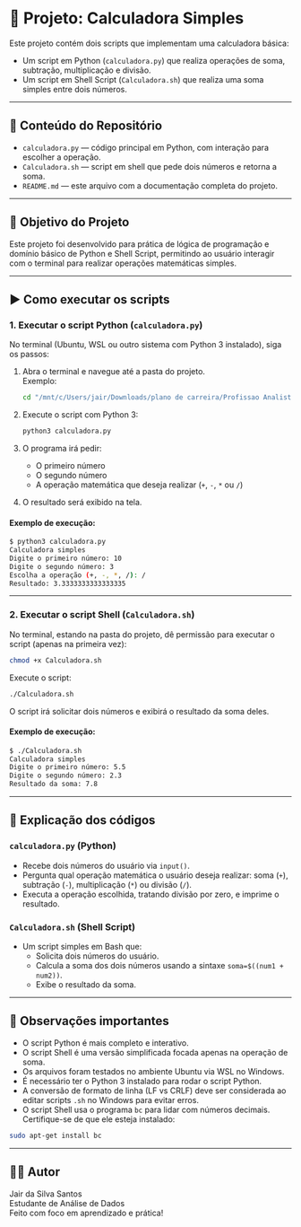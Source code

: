 
# 🧮 Projeto: Calculadora Simples

Este projeto contém dois scripts que implementam uma calculadora básica:  
- Um script em Python (`calculadora.py`) que realiza operações de soma, subtração, multiplicação e divisão.  
- Um script em Shell Script (`Calculadora.sh`) que realiza uma soma simples entre dois números.

---

## 📁 Conteúdo do Repositório

- `calculadora.py` — código principal em Python, com interação para escolher a operação.  
- `Calculadora.sh` — script em shell que pede dois números e retorna a soma.  
- `README.md` — este arquivo com a documentação completa do projeto.

---

## 🎯 Objetivo do Projeto

Este projeto foi desenvolvido para prática de lógica de programação e domínio básico de Python e Shell Script, permitindo ao usuário interagir com o terminal para realizar operações matemáticas simples.

---

## ▶️ Como executar os scripts

### 1. Executar o script Python (`calculadora.py`)

No terminal (Ubuntu, WSL ou outro sistema com Python 3 instalado), siga os passos:

1. Abra o terminal e navegue até a pasta do projeto.  
   Exemplo:

   ```bash
   cd "/mnt/c/Users/jair/Downloads/plano de carreira/Profissao Analista de Dados/logica-programa--o/calculadora simples/calculadora-simples"
   ```

2. Execute o script com Python 3:

   ```bash
   python3 calculadora.py
   ```

3. O programa irá pedir:  
   - O primeiro número  
   - O segundo número  
   - A operação matemática que deseja realizar (`+`, `-`, `*` ou `/`)

4. O resultado será exibido na tela.

#### Exemplo de execução:

```bash
$ python3 calculadora.py
Calculadora simples
Digite o primeiro número: 10
Digite o segundo número: 3
Escolha a operação (+, -, *, /): /
Resultado: 3.3333333333333335
```

---

### 2. Executar o script Shell (`Calculadora.sh`)

No terminal, estando na pasta do projeto, dê permissão para executar o script (apenas na primeira vez):

```bash
chmod +x Calculadora.sh
```

Execute o script:

```bash
./Calculadora.sh
```

O script irá solicitar dois números e exibirá o resultado da soma deles.

#### Exemplo de execução:

```bash
$ ./Calculadora.sh
Calculadora simples
Digite o primeiro número: 5.5
Digite o segundo número: 2.3
Resultado da soma: 7.8
```

---

## 📝 Explicação dos códigos

### `calculadora.py` (Python)

- Recebe dois números do usuário via `input()`.  
- Pergunta qual operação matemática o usuário deseja realizar: soma (`+`), subtração (`-`), multiplicação (`*`) ou divisão (`/`).  
- Executa a operação escolhida, tratando divisão por zero, e imprime o resultado.

### `Calculadora.sh` (Shell Script)

- Um script simples em Bash que:  
  - Solicita dois números do usuário.  
  - Calcula a soma dos dois números usando a sintaxe `soma=$((num1 + num2))`.  
  - Exibe o resultado da soma.

---

## 📌 Observações importantes

- O script Python é mais completo e interativo.  
- O script Shell é uma versão simplificada focada apenas na operação de soma.  
- Os arquivos foram testados no ambiente Ubuntu via WSL no Windows.  
- É necessário ter o Python 3 instalado para rodar o script Python.  
- A conversão de formato de linha (LF vs CRLF) deve ser considerada ao editar scripts `.sh` no Windows para evitar erros.  
- O script Shell usa o programa `bc` para lidar com números decimais. Certifique-se de que ele esteja instalado:

```bash
sudo apt-get install bc
```

---

## 👨‍💻 Autor

Jair da Silva Santos  
Estudante de Análise de Dados  
Feito com foco em aprendizado e prática!
